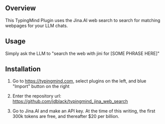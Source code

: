 
## Overview

This TypingMind Plugin uses the Jina.AI web search to search for matching
webpages for your LLM chats.

## Usage

Simply ask the  LLM to  "search the web with jini for [SOME PHRASE HERE]"


## Installation

1. Go to https://typingmind.com, select plugins on the left, and blue "Import"
   button on the right


2. Enter the repository url:
   https://github.com/jdblack/typingmind_jina_web_search

3. Go to Jina.AI and make an API key. At the time of this writing, the first
   300k tokens are free, and thereafter $20 per billion.

